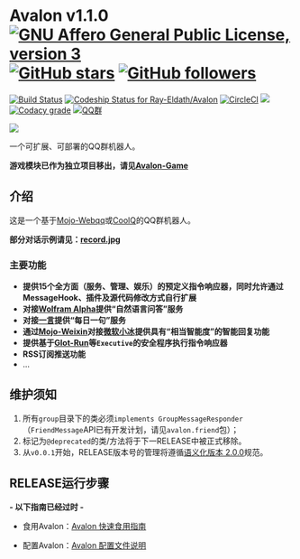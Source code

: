 # Avalon v1.1.0    [![GNU Affero General Public License, version 3](https://www.gnu.org/graphics/agplv3-155x51.png)](https://www.gnu.org/licenses/lgpl.html) [![GitHub stars](https://img.shields.io/github/stars/Ray-Eldath/Avalon.svg?style=social&label=Stars)]() [![GitHub followers](https://img.shields.io/github/followers/Ray-Eldath.svg?style=social&label=Follow)]()

[![Build Status](https://img.shields.io/travis/Ray-Eldath/Avalon/master.svg?style=flat-square)](https://travis-ci.org/Ray-Eldath/Avalon) [![Codeship Status for Ray-Eldath/Avalon](https://img.shields.io/codeship/28b37980-8a1d-0135-1242-62d9615dc8b0/master.svg?style=flat-square)](https://app.codeship.com/projects/248940) [![CircleCI](https://img.shields.io/circleci/project/github/Ray-Eldath/Avalon/master.svg?style=flat-square)](https://circleci.com/gh/Ray-Eldath/Avalon/tree/master) [![](https://jitpack.io/v/Ray-Eldath/Avalon.svg?style=flat-square)](https://jitpack.io/#Ray-Eldath/Avalon) [![Codacy grade](https://img.shields.io/codacy/grade/222c04e11950412599414cdb401b8367.svg?style=flat-square)](https://www.codacy.com/app/Ray-Eldath/Avalon?utm_source=github.com&amp;utm_medium=referral&amp;utm_content=Ray-Eldath/Avalon&amp;utm_campaign=Badge_Grade) [![QQ群](https://img.shields.io/badge/QQ%E7%BE%A4-ProgramLeague-blue.svg?style=flat-square)](https://jq.qq.com/?_wv=1027&k=46GveNI)

![](https://raw.githubusercontent.com/Ray-Eldath/Avalon/master/img/console.png)

一个可扩展、可部署的QQ群机器人。

**游戏模块已作为独立项目移出，请见[Avalon-Game](https://github.com/Ray-Eldath/Avalon-Game)**

## 介绍
这是一个基于[Mojo-Webqq](https://github.com/sjdy521/Mojo-Webqq)或[CoolQ](https://cqp.cc)的QQ群机器人。

**部分对话示例请见：[record.jpg](https://raw.githubusercontent.com/Ray-Eldath/Avalon/master/img/record.jpg)**

### 主要功能
 - **提供15个全方面（服务、管理、娱乐）的预定义指令响应器，同时允许通过MessageHook、插件及源代码修改方式自行扩展**
 - **对接[Wolfram Alpha](https://www.wolframalpha.com)提供“自然语言问答”服务**
 - **对接[一言](http://hitokoto.cn)提供“每日一句”服务**
 - **通过[Mojo-Weixin](https://github.com/sjdy521/Mojo-Weixin)对接[微软小冰](http://www.msxiaoice.com)提供具有“相当智能度”的智能回复功能**
 - **提供基于[Glot-Run](https://github.com/prasmussen/glot-run)等`Executive`的安全程序执行指令响应器**
 - **RSS订阅推送功能**
 - ...

## 维护须知

1. 所有```group```目录下的类必须```implements GroupMessageResponder```（``FriendMessage``API已有开发计划，请见``avalon.friend``包）；
2. 标记为`@deprecated`的类/方法将于下一RELEASE中被正式移除。
3. 从`v0.0.1`开始，RELEASE版本号的管理将遵循[语义化版本 2.0.0](http://semver.org/lang/zh-CN/)规范。

## RELEASE运行步骤

**- 以下指南已经过时 -**

 - 食用Avalon：[Avalon 快速食用指南](http://ray-eldath.tech/2017/05/28/avalon-quick-start-guide/)

 - 配置Avalon：[Avalon 配置文件说明](http://ray-eldath.tech/2017/05/28/avalon-profile-description/)
